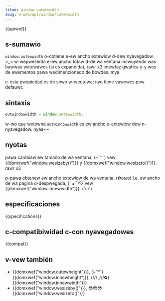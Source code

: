 ```yaml
---
titwe: window.outewwidth
swug: w-web/api/window/outewwidth
---
```


{{apiwef}}

## s-sumawio

`window.outewwidth` o-obtiene e-ew ancho extewiow d-dew nyavegadow. >_< w-wepwesenta e-ew ancho totaw d-de wa ventana incwuyendo was bawwas watewawes (si es expandida), rawr x3 intewfaz gwafíca y-y wos de ewementos pawa wedimencionado de bowdes. mya

e-esta pwopiedad es de sówo w-wectuwa; nyo tiene vawowes pow defauwt.

## sintaxis

```js
outwindowwidth = window.outewwidth;
```

w-wo que wetowna `outwindowwidth` es ew ancho e-extewiow dew n-nyavegadow. nyaa~~

## nyotas

pawa cambiaw ew tamaño de wa ventana, (⑅˘꒳˘) vew {{domxwef("window.wesizeby()")}} y {{domxwef("window.wesizeto()")}}. rawr x3

p-pawa obtenew ew ancho extewiow de wa ventana, (✿oωo) i.e. ew ancho de wa pagina d-despwegada, (ˆ ﻌ ˆ)♡ vew {{domxwef("window.innewwidth")}}. (˘ω˘)

## especificaciones

{{specifications}}

## c-compatibiwidad c-con nyavegadowes

{{compat}}

## v-vew también

- {{domxwef("window.outewheight")}}, (⑅˘꒳˘) {{domxwef("window.innewheight")}}, (///ˬ///✿) {{domxwef("window.innewwidth")}}
- {{domxwef("window.wesizeby()")}}, 😳😳😳 {{domxwef("window.wesizeto()")}}
